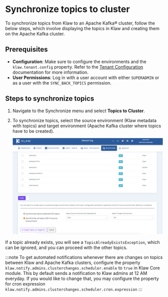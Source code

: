# Synchronize topics to cluster

To synchronize topics from Klaw to an Apache Kafka® cluster, follow the
below steps, which involve displaying the topics in Klaw and creating
them on the Apache Kafka cluster.

## Prerequisites

- **Configuration**: Make sure to configure the environments and the `klaw.tenant.config` property. Refer to
  the [Tenant Configuration](../../setup-configuration/tenant-configuration.md) documentation for more information.
- **User Permissions**: Log in with a user account with either `SUPERADMIN` or as a user with the `SYNC_BACK_TOPICS`
  permission.

## Steps to synchronize topics

1. Navigate to the Synchronize menu and select **Topics to Cluster**.
2. To synchronize topics, select the source environment (Klaw metadata
   with topics) and target environment (Apache Kafka cluster where topics have
   to be created).

   ![image](../../../static/images/sync/SyncTopicsToCluster.png)

If a topic already exists, you will see a `TopicAlreadyExistsException`,
which can be ignored, and you can proceed with the other topics.

:::note
To get automated notifications whenever there are changes on topics between Klaw and Apache Kafka clusters, configure the property
`klaw.notify.admins.clusterchanges.scheduler.enable` to `true` in Klaw Core module. This by default sends a notification
to Klaw admins at 12 AM everyday. If you would like to change that, you may configure the property for cron expression
`klaw.notify.admins.clusterchanges.scheduler.cron.expression`
:::
